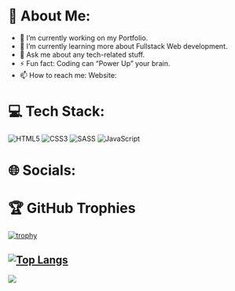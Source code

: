 # 👋 About Me:

- 🔭 I’m currently working on my Portfolio.
- 🌱 I’m currently learning more about Fullstack Web development.
- 💬 Ask me about any tech-related stuff.
- ⚡ Fun fact: Coding can “Power Up” your brain.
- 📫 How to reach me: Website: 

# 💻 Tech Stack:
![HTML5](https://img.shields.io/badge/html5-%23E34F26.svg?style=for-the-badge&logo=html5&logoColor=white) ![CSS3](https://img.shields.io/badge/css3-%231572B6.svg?style=for-the-badge&logo=css3&logoColor=white) ![SASS](https://img.shields.io/badge/SASS-hotpink.svg?style=for-the-badge&logo=SASS&logoColor=white) ![JavaScript](https://img.shields.io/badge/javascript-%23323330.svg?style=for-the-badge&logo=javascript&logoColor=%23F7DF1E)

# 🌐 Socials:


# 🏆 GitHub Trophies
[![trophy](https://github-profile-trophy.vercel.app/?username=Otmanmarzouki&theme=onedark&no-bg=true&margin-w=20)](https://github.com/ryo-ma/github-profile-trophy)

[![Top Langs](https://github-readme-stats.vercel.app/api/top-langs/?username=Otmanmarzouki&layout=compact&theme=vision-friendly-dark)](https://github.com/anuraghazra/github-readme-stats)
---
[![](https://visitcount.itsvg.in/api?id=Otmanmarzouki&label=Profile%20Views&color=12&icon=5&pretty=true)](https://visitcount.itsvg.in)
